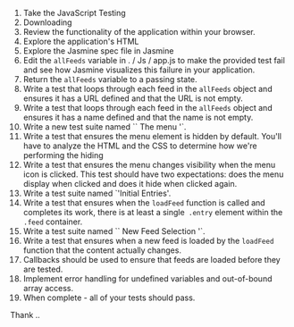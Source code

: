 1. Take the JavaScript Testing
2. Downloading
3. Review the functionality of the application within your browser.
4. Explore the application's HTML
5. Explore the Jasmine spec file in  Jasmine  
6. Edit the `allFeeds` variable in . / Js / app.js   to make the provided test fail and see how Jasmine visualizes this failure in your application.
7. Return the `allFeeds` variable to a passing state.
8. Write a test that loops through each feed in the `allFeeds` object and ensures it has a URL defined and that the URL is not empty.
9. Write a test that loops through each feed in the `allFeeds` object and ensures it has a name defined and that the name is not empty.
10. Write a new test suite named `` The menu '`.
11. Write a test that ensures the menu element is hidden by default. You'll have to analyze the HTML and the CSS to determine how we're performing the hiding 
12. Write a test that ensures the menu changes visibility when the menu icon is clicked. This test should have two expectations: does the menu display when clicked and does it hide when clicked again.
13. Write a test suite named `'Initial Entries'.
14. Write a test that ensures when the `loadFeed` function is called and completes its work, there is at least a single` .entry` element within the `.feed` container.
15. Write a test suite named `` New Feed Selection '`.
16. Write a test that ensures when a new feed is loaded by the `loadFeed` function that the content actually changes.
17. Callbacks should be used to ensure that feeds are loaded before they are tested.
18. Implement error handling for undefined variables and out-of-bound array access.
19. When complete - all of your tests should pass.

Thank ..